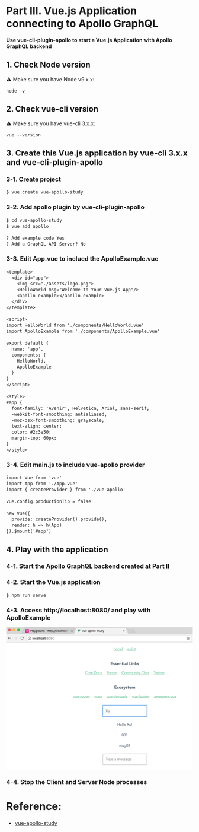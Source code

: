 # Part III. Vue.js Application connecting to Apollo GraphQL

**Use vue-cli-plugin-apollo to start a Vue.js Application with Apollo GraphQL backend**

## 1. Check Node version
:warning: Make sure you have Node v9.x.x:

```
node -v
```

## 2. Check vue-cli version
:warning: Make sure you have vue-cli 3.x.x:

```
vue --version
```

## 3. Create this Vue.js application by vue-cli 3.x.x and vue-cli-plugin-apollo
### 3-1. Create project
```
$ vue create vue-apollo-study
```

### 3-2. Add apollo plugin by vue-cli-plugin-apollo
```
$ cd vue-apollo-study
$ vue add apollo

? Add example code Yes
? Add a GraphQL API Server? No
```

### 3-3. Edit App.vue to inclued the ApolloExample.vue
```
<template>
  <div id="app">
    <img src="./assets/logo.png">
    <HelloWorld msg="Welcome to Your Vue.js App"/>
    <apollo-example></apollo-example>
  </div>
</template>

<script>
import HelloWorld from './components/HelloWorld.vue'
import ApolloExample from './components/ApolloExample.vue'

export default {
  name: 'app',
  components: {
    HelloWorld,
    ApolloExample
  }
}
</script>

<style>
#app {
  font-family: 'Avenir', Helvetica, Arial, sans-serif;
  -webkit-font-smoothing: antialiased;
  -moz-osx-font-smoothing: grayscale;
  text-align: center;
  color: #2c3e50;
  margin-top: 60px;
}
</style>
```

### 3-4. Edit main.js to include vue-apollo provider
```
import Vue from 'vue'
import App from './App.vue'
import { createProvider } from './vue-apollo'

Vue.config.productionTip = false

new Vue({
  provide: createProvider().provide(),
  render: h => h(App)
}).$mount('#app')

```

## 4. Play with the application
### 4-1. Start the Apollo GraphQL backend created at [Part II](/graphql-express-server.MD#5-3-start-the-graphql-api-server)

### 4-2. Start the Vue.js application
```
$ npm run serve
```

### 4-3. Access http://localhost:8080/ and play with ApolloExample
![GraphQL Client App](https://raw.githubusercontent.com/komushi/vue-apollo-study/master/image/image2.png)

### 4-4. Stop the Client and Server Node processes

# Reference: 
* [vue-apollo-study](https://github.com/komushi/vue-apollo-study)
